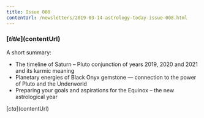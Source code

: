 ```yaml
---
title: Issue 008
contentUrl: /newsletters/2019-03-14-astrology-today-issue-008.html
---
```


### [$title]($contentUrl)

A short summary:

* The timeline of Saturn – Pluto conjunction of years 2019, 2020 and 2021 and its karmic meaning
* Planetary energies of Black Onyx gemstone — connection to the power of Pluto and the Underworld
* Preparing your goals and aspirations for the Equinox – the new astrological year

[$cta]($contentUrl)